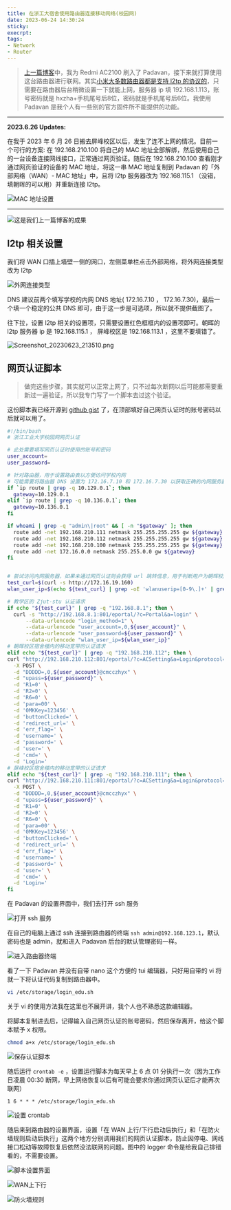 ```yaml
---
title: 在浙工大宿舍使用路由器连接移动网络(校园网)
date: 2023-06-24 14:30:24
sticky:
execrpt:
tags:
- Network
- Router
---
```


> [上一篇博客](/2023/06/24/redmi-ac2100-router-with-padavan/)中，我为 Redmi AC2100 刷入了 Padavan，接下来就打算使用这台路由器进行联网。其实[小米大多数路由器都是支持 l2tp 的协议的](https://bu.dusays.com/2023/06/24/6496ab42d74bf.jpg)，只需要在路由器后台稍微设置一下就能上网，服务器 ip 填 192.168.1.113，账号密码就是 hxzha+手机尾号后8位，密码就是手机尾号后6位。我使用 Padavan 是我个人有一些别的官方固件所不能提供的功能。

***

**2023.6.26 Updates:** 

在我于 2023 年 6 月 26 日搬去屏峰校区以后，发生了连不上网的情况。目前一个可行的方案: 在 192.168.210.100 将自己的 MAC 地址全部解绑，然后使用自己的一台设备连接网线接口，正常通过网页验证。随后在 192.168.210.100 查看刚才通过网页验证的设备的 MAC 地址，将这一串 MAC 地址复制到 Padavan 的「外部网络（WAN）- MAC 地址」中，且将 l2tp 服务器改为 192.168.115.1 （没错，填朝晖的可以用）并重新连接 l2tp。

![MAC 地址设置](https://bu.dusays.com/2023/06/26/649987173e542.png)

***

![这是我们上一篇博客的成果](https://bu.dusays.com/2023/06/24/6496ac4f3170f.png)

## l2tp 相关设置

我们将 WAN 口插上墙壁一侧的网口，左侧菜单栏点击外部网络，将外网连接类型改为 l2tp

![外网连接类型](https://bu.dusays.com/2023/06/24/6496acaf4435b.png)

DNS 建议前两个填写学校的内网 DNS 地址( 172.16.7.10 ， 172.16.7.30)，最后一个填一个稳定的公共 DNS 即可，由于这一步是可选项，所以就不提供截图了。

往下拉，设置 l2tp 相关的设置项，只需要设置红色框框内的设置项即可。朝晖的 l2tp 服务器 ip 是 192.168.115.1 ， 屏峰校区是 192.168.113.1 ，这里不要填错了。

![Screenshot_20230623_213510.png](https://bu.dusays.com/2023/06/24/6496ae85a4d4f.png)

## 网页认证脚本

> 做完这些步骤，其实就可以正常上网了，只不过每次断网以后可能都需要重新过一遍验证，所以我专门写了一个脚本去过这个验证。

这份脚本我已经开源到 [github gist](https://gist.github.com/zhullyb/4c8708df5724c42f913d3d86ed49d929) 了，在顶部填好自己网页认证时的账号密码以后就可以用了。

```bash
#!/bin/bash
# 浙江工业大学校园网网页认证

# 此处需要填写网页认证时使用的账号和密码
user_account=
user_password=

# 针对路由器，用于设置路由表以方便访问学校内网
# 可能需要将路由器 DNS 设置为 172.16.7.10 和 172.16.7.30 以获取正确的内网服务器 ip
if `ip route | grep -q 10.129.0.1`; then
  gateway=10.129.0.1
elif `ip route | grep -q 10.136.0.1`; then
  gateway=10.136.0.1
fi

if whoami | grep -q "admin\|root" && [ -n "$gateway" ]; then
  route add -net 192.168.210.111 netmask 255.255.255.255 gw ${gateway}
  route add -net 192.168.210.112 netmask 255.255.255.255 gw ${gateway}
  route add -net 192.168.210.100 netmask 255.255.255.255 gw ${gateway}
  route add -net 172.16.0.0 netmask 255.255.0.0 gw ${gateway}
fi


# 尝试访问内网服务器，如果未通过网页认证则会获得 url 跳转信息，用于判断用户为朝晖校区或屏峰校区，并获取用户 ip
test_curl=$(curl -s http://172.16.19.160)
wlan_user_ip=$(echo ${test_curl} | grep -oE 'wlanuserip=[0-9\.]+' | grep -oE '[0-9\.]+')

# 教学区的 Zjut-stu 认证请求
if echo "${test_curl}" | grep -q "192.168.8.1"; then \
  curl -s "http://192.168.8.1:801/eportal/?c=Portal&a=login" \
      --data-urlencode "login_method=1" \
      --data-urlencode "user_account=,0,${user_account}" \
      --data-urlencode "user_password=${user_password}" \
      --data-urlencode "wlan_user_ip=${wlan_user_ip}"
# 朝晖校区宿舍楼内的移动宽带的认证请求
elif echo "${test_curl}" | grep -q "192.168.210.112"; then \
curl "http://192.168.210.112:801/eportal/?c=ACSetting&a=Login&protocol=http:&hostname=192.168.210.112&iTermType=1&mac=000000000000&ip=${wlan_user_ip}&enAdvert=0&loginMethod=1" \
  -X POST \
  -d "DDDDD=,0,${user_account}@cmcczhyx" \
  -d "upass=${user_password}" \
  -d 'R1=0' \
  -d 'R2=0' \
  -d 'R6=0' \
  -d 'para=00' \
  -d '0MKKey=123456' \
  -d 'buttonClicked=' \
  -d 'redirect_url=' \
  -d 'err_flag=' \
  -d 'username=' \
  -d 'password=' \
  -d 'user=' \
  -d 'cmd=' \
  -d 'Login='
# 屏峰校区宿舍楼内的移动宽带的认证请求
elif echo "${test_curl}" | grep -q "192.168.210.111"; then \
curl "http://192.168.210.111:801/eportal/?c=ACSetting&a=Login&protocol=http:&hostname=192.168.210.111&iTermType=1&mac=000000000000&ip=${wlan_user_ip}&enAdvert=0&loginMethod=1" \
  -X POST \
  -d "DDDDD=,0,${user_account}@cmcczhyx" \
  -d "upass=${user_password}" \
  -d 'R1=0' \
  -d 'R2=0' \
  -d 'R6=0' \
  -d 'para=00' \
  -d '0MKKey=123456' \
  -d 'buttonClicked=' \
  -d 'redirect_url=' \
  -d 'err_flag=' \
  -d 'username=' \
  -d 'password=' \
  -d 'user=' \
  -d 'cmd=' \
  -d 'Login='
fi
```

在 Padavan 的设置界面中，我们去打开 ssh 服务

![打开 ssh 服务](https://bu.dusays.com/2023/06/24/6496afd695464.png)

在自己的电脑上通过 ssh 连接到路由器的终端 `ssh admin@192.168.123.1`，默认密码也是 admin，就和进入 Padavan 后台的默认管理密码一样。

![进入路由器终端](https://bu.dusays.com/2023/06/24/6496b029dfe3f.png)

看了一下 Padavan 并没有自带 nano 这个方便的 tui 编辑器，只好用自带的 vi 将就一下将认证代码复制到路由器中。

```bash
vi /etc/storage/login_edu.sh
```

关于 vi 的使用方法我在这里也不展开讲，我个人也不熟悉这款编辑器。

将脚本复制进去后，记得输入自己网页认证的账号密码，然后保存离开，给这个脚本赋予 x 权限。

```bash
chmod a+x /etc/storage/login_edu.sh
```

![保存认证脚本](https://bu.dusays.com/2023/06/24/6496b11b7c541.png)

随后运行 `crontab -e` ，设置运行脚本为每天早上 6 点 01 分执行一次（因为工作日凌晨 00:30 断网，早上网络恢复以后有可能会要求你通过网页认证后才能再次联网）

`1 6 * * * /etc/storage/login_edu.sh`

![设置 crontab](https://bu.dusays.com/2023/06/24/6496b1132f497.png)

随后来到路由器的设置界面，设置「在 WAN 上行/下行启动后执行」和「在防火墙规则启动后执行」这两个地方分别调用我们的网页认证脚本，防止因停电、网线接口松动等故障恢复后依然没法联网的问题。图中的 logger 命令是给我自己排错看的，不需要设置。

![脚本设置界面](https://bu.dusays.com/2023/06/24/6496b36585000.png)

![WAN上下行](https://bu.dusays.com/2023/06/24/6496b369bbd70.png)

![防火墙规则](https://bu.dusays.com/2023/06/24/6496b3703197f.png)
